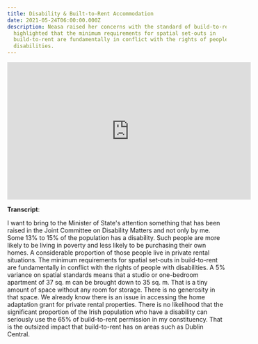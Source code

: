 ```yaml
---
title: Disability & Built-to-Rent Accommodation
date: 2021-05-24T06:00:00.000Z
description: Neasa raised her concerns with the standard of build-to-rent and
  highlighted that the minimum requirements for spatial set-outs in
  build-to-rent are fundamentally in conflict with the rights of people with
  disabilities.
---
```

<iframe width="560" height="315" src="https://www.youtube.com/embed/S7pMbDr3lG0" title="YouTube video player" frameborder="0" allow="accelerometer; autoplay; clipboard-write; encrypted-media; gyroscope; picture-in-picture" allowfullscreen></iframe>

**Transcript**:

I want to bring to the Minister of State's attention something that has been raised in the Joint Committee on Disability Matters and not only by me. Some 13% to 15% of the population has a disability. Such people are more likely to be living in poverty and less likely to be purchasing their own homes. A considerable proportion of those people live in private rental situations. The minimum requirements for spatial set-outs in build-to-rent are fundamentally in conflict with the rights of people with disabilities. A 5% variance on spatial standards means that a studio or one-bedroom apartment of 37 sq. m can be brought down to 35 sq. m. That is a tiny amount of space without any room for storage. There is no generosity in that space. We already know there is an issue in accessing the home adaptation grant for private rental properties. There is no likelihood that the significant proportion of the Irish population who have a disability can seriously use the 65% of build-to-rent permission in my constituency. That is the outsized impact that build-to-rent has on areas such as Dublin Central.